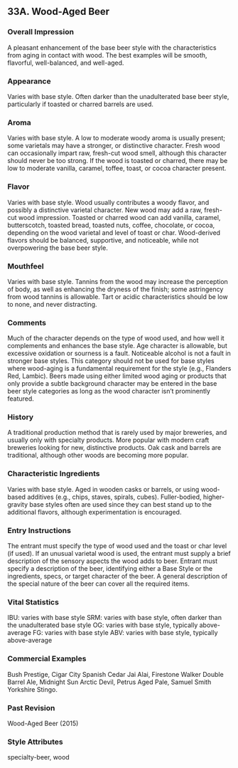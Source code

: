 ## 33A. Wood-Aged Beer

### Overall Impression

A pleasant enhancement of the base beer style with the characteristics from aging in contact with wood. The best examples will be smooth, flavorful, well-balanced, and well-aged.

### Appearance

Varies with base style. Often darker than the unadulterated base beer style, particularly if toasted or charred barrels are used.

### Aroma

Varies with base style. A low to moderate woody aroma is usually present; some varietals may have a stronger, or distinctive character. Fresh wood can occasionally impart raw, fresh-cut wood smell, although this character should never be too strong. If the wood is toasted or charred, there may be low to moderate vanilla, caramel, toffee, toast, or cocoa character present.

### Flavor

Varies with base style. Wood usually contributes a woody flavor, and possibly a distinctive varietal character. New wood may add a raw, fresh-cut wood impression. Toasted or charred wood can add vanilla, caramel, butterscotch, toasted bread, toasted nuts, coffee, chocolate, or cocoa, depending on the wood varietal and level of toast or char. Wood-derived flavors should be balanced, supportive, and noticeable, while not overpowering the base beer style.

### Mouthfeel

Varies with base style. Tannins from the wood may increase the perception of body, as well as enhancing the dryness of the finish; some astringency from wood tannins is allowable. Tart or acidic characteristics should be low to none, and never distracting.

### Comments

Much of the character depends on the type of wood used, and how well it complements and enhances the base style. Age character is allowable, but excessive oxidation or sourness is a fault. Noticeable alcohol is not a fault in stronger base styles. This category should not be used for base styles where wood-aging is a fundamental requirement for the style (e.g., Flanders Red, Lambic). Beers made using either limited wood aging or products that only provide a subtle background character may be entered in the base beer style categories as long as the wood character isn’t prominently featured.

### History

A traditional production method that is rarely used by major breweries, and usually only with specialty products. More popular with modern craft breweries looking for new, distinctive products. Oak cask and barrels are traditional, although other woods are becoming more popular.

### Characteristic Ingredients

Varies with base style. Aged in wooden casks or barrels, or using wood-based additives (e.g., chips, staves, spirals, cubes). Fuller-bodied, higher-gravity base styles often are used since they can best stand up to the additional flavors, although experimentation is encouraged.

### Entry Instructions

The entrant must specify the type of wood used and the toast or char level (if used). If an unusual varietal wood is used, the entrant must supply a brief description of the sensory aspects the wood adds to beer. Entrant must specify a description of the beer, identifying either a Base Style or the ingredients, specs, or target character of the beer. A general description of the special nature of the beer can cover all the required items.

### Vital Statistics

IBU: varies with base style
SRM: varies with base style, often darker than the unadulterated base style
OG: varies with base style, typically above-average
FG: varies with base style
ABV: varies with base style, typically above-average

### Commercial Examples

Bush Prestige, Cigar City Spanish Cedar Jai Alai, Firestone Walker Double Barrel Ale, Midnight Sun Arctic Devil, Petrus Aged Pale, Samuel Smith Yorkshire Stingo.

### Past Revision

Wood-Aged Beer (2015)

### Style Attributes

specialty-beer, wood